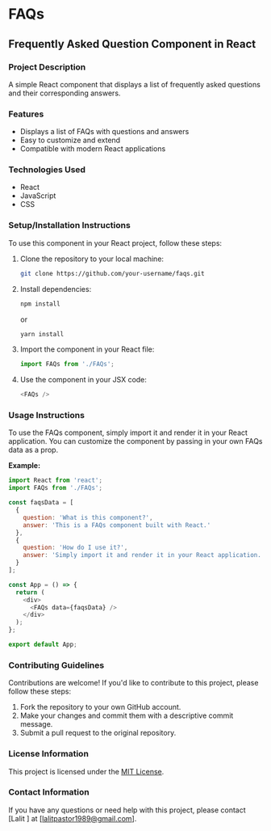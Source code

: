 # FAQs

## Frequently Asked Question Component in React

### Project Description

A simple React component that displays a list of frequently asked questions and their corresponding answers.

### Features

- Displays a list of FAQs with questions and answers
- Easy to customize and extend
- Compatible with modern React applications

### Technologies Used

- React
- JavaScript
- CSS

### Setup/Installation Instructions

To use this component in your React project, follow these steps:

1. Clone the repository to your local machine:
   ```bash
   git clone https://github.com/your-username/faqs.git
   ```
2. Install dependencies:
   ```bash
   npm install
   ```
   or
   ```bash
   yarn install
   ```
3. Import the component in your React file:
   ```javascript
   import FAQs from './FAQs';
   ```
4. Use the component in your JSX code:
   ```javascript
   <FAQs />
   ```

### Usage Instructions

To use the FAQs component, simply import it and render it in your React application. You can customize the component by passing in your own FAQs data as a prop.

**Example:**

```javascript
import React from 'react';
import FAQs from './FAQs';

const faqsData = [
  {
    question: 'What is this component?',
    answer: 'This is a FAQs component built with React.'
  },
  {
    question: 'How do I use it?',
    answer: 'Simply import it and render it in your React application.'
  }
];

const App = () => {
  return (
    <div>
      <FAQs data={faqsData} />
    </div>
  );
};

export default App;
```

### Contributing Guidelines

Contributions are welcome! If you'd like to contribute to this project, please follow these steps:

1. Fork the repository to your own GitHub account.
2. Make your changes and commit them with a descriptive commit message.
3. Submit a pull request to the original repository.

### License Information

This project is licensed under the [MIT License](LICENSE).

### Contact Information

If you have any questions or need help with this project, please contact [Lalit ] at [[lalitpastor1989@gmail.com](mailto\:lalitpastor1989@gmail.com)].

